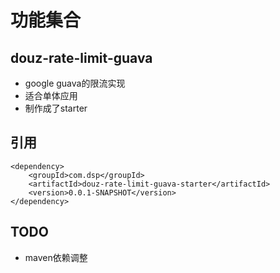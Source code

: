 # 功能集合

##  douz-rate-limit-guava

- google guava的限流实现
- 适合单体应用
- 制作成了starter

##  引用

```
<dependency>
    <groupId>com.dsp</groupId>
    <artifactId>douz-rate-limit-guava-starter</artifactId>
    <version>0.0.1-SNAPSHOT</version>
</dependency>
```


## TODO

- maven依赖调整